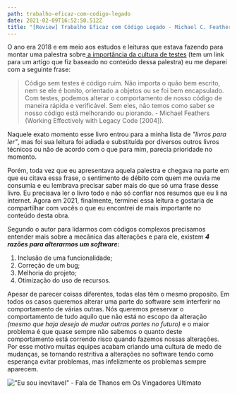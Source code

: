 ```yaml
---
path: trabalho-eficaz-com-codigo-legado
date: 2021-02-09T16:52:50.512Z
title: "[Review] Trabalho Eficaz com Código Legado - Michael C. Feathers"
---
```

O ano era 2018 e em meio aos estudos e leituras que estava fazendo para montar uma palestra sobre[ a importância da cultura de testes](https://diegoborgs.com.br/blog/a-import%C3%A2ncia-da-cultura-de-tdd-na-vida-dos-desenvolvedores-e-dos-n%C3%A3o-desenvolvedores%E2%80%8B) (tem um link para um artigo que fiz baseado no conteúdo dessa palestra) eu me deparei com a seguinte frase:

> Código sem testes é código ruim. Não importa o quão bem escrito, nem se ele é bonito, orientado a objetos ou se foi bem encapsulado. Com testes, podemos alterar o comportamento de nosso código de maneira rápida e verificável. Sem eles, não temos como saber se nosso código está melhorando ou piorando. - Michael Feathers (Working Effectively with Legacy Code \[2004]).

Naquele exato momento esse livro entrou para a minha lista de *"livros para ler"*, mas foi sua leitura foi adiada e substituída por diversos outros livros técnicos ou não de acordo com o que para mim, parecia prioridade no momento. 

Porém, toda vez que eu apresentava aquela palestra e chegava na parte em que eu citava essa frase, o sentimento de débito com quem me ouvia me consumia e eu lembrava precisar saber mais do que só uma frase desse livro. Eu precisava ler o livro todo e não só confiar nos resumos que eu li na internet. Agora em 2021, finalmente, terminei essa leitura e gostaria de compartilhar com vocês o que eu encontrei de mais importante no conteúdo desta obra.

Segundo o autor para lidarmos com códigos complexos precisamos entender mais sobre a mecânica das alterações e para ele, existem ***4 razões para alterarmos um software:***

1. Inclusão de uma funcionalidade;
2. Correção de um bug;
3. Melhoria do projeto;
4. Otimização do uso de recursos.

Apesar de parecer coisas diferentes, todas elas têm o mesmo proposito. Em todos os casos queremos alterar uma parte do software sem interferir no comportamento de várias outras. Nós queremos preservar o comportamento de tudo aquilo que não está no escopo da alteração *(mesmo que haja desejo de mudar outras partes no futuro)* e o maior problema é que quase sempre não sabemos o quanto deste comportamento está correndo risco quando fazemos nossas alterações. Por esse motivo muitas equipes acabam criando uma cultura de medo de mudanças, se tornando restritiva a alterações no software tendo como esperança evitar problemas, mas infelizmente os problemas sempre aparecem.

!["Eu sou inevitavel" - Fala de Thanos em Os Vingadores Ultimato](assets/thanos.gif)